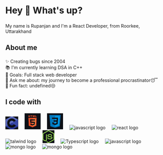 <!--
**lazytech614/lazytech614** is a ✨ _special_ ✨ repository because its `README.md` (this file) appears on your GitHub profile.

Here are some ideas to get you started:

- 🔭 I’m currently working on ...
- 🌱 I’m currently learning ...
- 👯 I’m looking to collaborate on ...
- 🤔 I’m looking for help with ...
- 💬 Ask me about ...
- 📫 How to reach me: ...
- 😄 Pronouns: ...
- ⚡ Fun fact: ...
-->
<h1 align="left">Hey 👋 What's up?</h1>

###

<p align="left">My name is Rupanjan and I'm a React Developer, from Roorkee, Uttarakhand</p>

###

<h2 align="left">About me</h2>

###

<p align="left">✨ Creating bugs since 2004<br>📚 I'm currently learning DSA in C++<br>🎯 Goals: Full stack web developer<br>💬 Ask me about: my journey to become a professional procrastinator😴<br>🎲 Fun fact: undefined😒</p>

###

<h2 align="left">I code with</h2>

###

<div align="left">
  <img src="C logo.jpg" height="40" alt="C logo"  />
  <img width="12" />
  <img src="HTML logo.jpg" height="50" alt="HTML logo"  />
  <img width="12" />
  <img src="CSS logo.jpg" height="50" alt="CSS logo"  />
  <img width="12" />
  <img src="https://cdn.jsdelivr.net/gh/devicons/devicon/icons/javascript/javascript-original.svg" height="40" alt="javascript logo"  />
  <img width="12" />
  <img src="https://cdn.jsdelivr.net/gh/devicons/devicon/icons/react/react-original.svg" height="40" alt="react logo"  />
  <img width="12" />
  <img src="[https://cdn.jsdelivr.net/gh/devicons/devicon/icons/react/react-original.svg](https://th.bing.com/th/id/OIP.DAd4ProxJ7RhaQ6iJZxoSAHaHT?rs=1&pid=ImgDetMain)" height="40" alt="talwind logo"  />
  <img width="12" />
  
  <img src="Node logo.jpg" height="40" alt="nodejs logo"  />
  <img width="12" />
  <img src="https://upload.wikimedia.org/wikipedia/commons/thumb/4/4c/Typescript_logo_2020.svg/1200px-Typescript_logo_2020.svg.png" height="40" alt="Typescript logo"  />
  <img width="12" />
  <img src="https://cdn.hashnode.com/res/hashnode/image/upload/v1675637255386/f3a9a38b-116d-4b35-8f46-8d8abb78166f.png?w=1600&h=840&fit=crop&crop=entropy&auto=compress,format&format=webp" height="40" alt="javascript logo"  />
  <img width="12" />
  <img src="https://th.bing.com/th/id/R.4fae2a716eff54919f5c949473a40828?rik=ofzzjqC8qmFvsA&riu=http%3a%2f%2flogos-download.com%2fwp-content%2fuploads%2f2016%2f09%2fMongoDB_logo_Mongo_DB.png&ehk=WPLMB42bkY%2bTuJ44%2b7NPJ7MRtpfhG8pvkCUli3M8Oic%3d&risl=&pid=ImgRaw&r=0" height="40" alt="mongo logo"  />
  <img width="12" />
  <img src="https://cloudacropolis.com/img/postgresql-logo.png" height="40" alt="mongo logo"  />
  <img width="12" />
</div>

###
